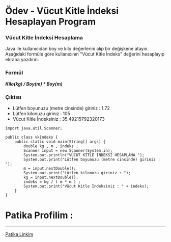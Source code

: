 # Ödev - Vücut Kitle İndeksi Hesaplayan Program
### Vücut Kitle İndeksi Hesaplama
Java ile kullanıcıdan boy ve kilo değerlerini alıp bir değişkene atayın. Aşağıdaki formüle göre kullanıcının "Vücut Kitle İndeks" değerini hesaplayıp ekrana yazdırın.
### Formül
***Kilo(kg) / Boy(m) * Boy(m)***
### Çıktısı
* Lütfen boyunuzu (metre cinsinde) giriniz : 1.72
* Lütfen kilonuzu giriniz : 105
* Vücut Kitle İndeksiniz : 35.49215792320173

```
import java.util.Scanner;

public class vkIndeks {
    public static void main(String[] args) {
        double kg , m , indeks ;
        Scanner input = new Scanner(System.in);
        System.out.println("VÜCUT KİTLE İNDEKSİ HESAPLAMA ");
        System.out.print("Lütfen boyunuzu (metre cinsinde) giriniz : ");
        m = input.nextDouble();
        System.out.print("Lütfen kilonuzu giriniz : ");
        kg = input.nextDouble();
        indeks = kg / ( m * m ) ;
        System.out.print("Vücut Kitle İndeksiniz : " + indeks);
    }
}
```
# Patika Profilim :
***
<a href="https://app.patika.dev/krblttrkn">Patika Linkim</a>
